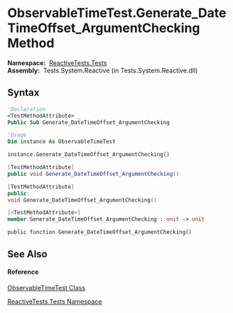 # ObservableTimeTest.Generate\_DateTimeOffset\_ArgumentChecking Method

**Namespace:**  [ReactiveTests.Tests](ReactiveTests.Tests\ReactiveTests.Tests.md)  
**Assembly:**  Tests.System.Reactive (in Tests.System.Reactive.dll)

## Syntax

```vb
'Declaration
<TestMethodAttribute> _
Public Sub Generate_DateTimeOffset_ArgumentChecking
```

```vb
'Usage
Dim instance As ObservableTimeTest

instance.Generate_DateTimeOffset_ArgumentChecking()
```

```csharp
[TestMethodAttribute]
public void Generate_DateTimeOffset_ArgumentChecking()
```

```c++
[TestMethodAttribute]
public:
void Generate_DateTimeOffset_ArgumentChecking()
```

```fsharp
[<TestMethodAttribute>]
member Generate_DateTimeOffset_ArgumentChecking : unit -> unit 
```

```jscript
public function Generate_DateTimeOffset_ArgumentChecking()
```

## See Also

#### Reference

[ObservableTimeTest Class](ObservableTimeTest\ObservableTimeTest.md)

[ReactiveTests.Tests Namespace](ReactiveTests.Tests\ReactiveTests.Tests.md)




